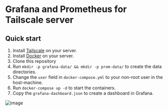 # Grafana and Prometheus for Tailscale server

## Quick start

1. Install [Tailscale](https://tailscale.com/download) on your server.
2. Install [Docker](https://docs.docker.com/get-docker/) on your server.
3. Clone this repository
4. Run `mkdir -p grafana-data/ && mkdir -p prom-data/` to create the data directories.
5. Change the `user` field in `docker-compose.yml` to your non-root user in the host-machine.
6. Run `docker-compose up -d` to start the containers.
7. Copy the `grafana-dashboard.json` to create a dashboard in Grafana.

![image](https://github.com/user-attachments/assets/209b4c90-ac3e-41a7-9fab-0602d6079d00)

